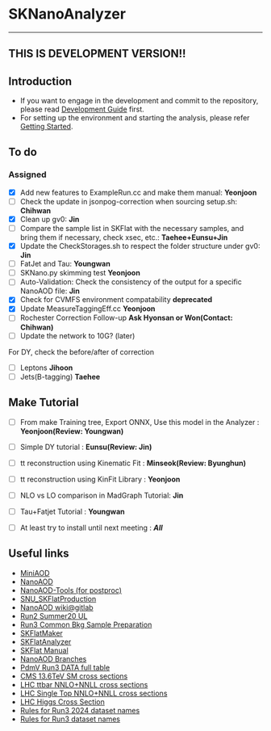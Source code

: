 # SKNanoAnalyzer
---

## THIS IS DEVELOPMENT VERSION!!

## Introduction
- If you want to engage in the development and commit to the repository, please read [Development Guide](docs/DevelopmentGuide.md) first.
- For setting up the environment and starting the analysis, please refer [Getting Started](docs/GettingStarted.md).

## To do
### Assigned
- [x] Add new features to ExampleRun.cc and make them manual: **Yeonjoon**
- [ ] Check the update in jsonpog-correction when sourcing setup.sh: **Chihwan**
- [x] Clean up gv0: **Jin**
- [ ] Compare the sample list in SKFlat with the necessary samples, and bring them if necessary, check xsec, etc.: **Taehee+Eunsu+Jin**
- [x] Update the CheckStorages.sh to respect the folder structure under gv0: **Jin**
- [ ] FatJet and Tau: **Youngwan**
- [ ] SKNano.py skimming test **Yeonjoon**
- [ ] Auto-Validation: Check the consistency of the output for a specific NanoAOD file: **Jin**
- [x] Check for CVMFS environment compatability **deprecated**
- [x] Update MeasureTaggingEff.cc **Yeonjoon**
- [ ] Rochester Correction Follow-up **Ask Hyonsan or Won(Contact: Chihwan)**
- [ ] Update the network to 10G? (later)

For DY, check the before/after of correction
- [ ] Leptons **Jihoon**
- [ ] Jets(B-tagging) **Taehee**

## Make Tutorial
- [ ] From make Training tree, Export ONNX, Use this model in the Analyzer : **Yeonjoon(Review: Youngwan)**
- [ ] Simple DY tutorial : **Eunsu(Review: Jin)**
- [ ] tt reconstruction using Kinematic Fit : **Minseok(Review: Byunghun)**
- [ ] tt reconstruction using KinFit Library : **Yeonjoon**
- [ ] NLO vs LO comparison in MadGraph Tutorial: **Jin**
- [ ] Tau+Fatjet Tutorial : **Youngwan**

- [ ] At least try to install until next meeting : ***All***


## Useful links
- [MiniAOD](https://twiki.cern.ch/twiki/bin/view/CMSPublic/WorkBookMiniAOD)
- [NanoAOD](https://twiki.cern.ch/twiki/bin/view/CMSPublic/WorkBookNanoAOD)
- [NanoAOD-Tools (for postproc)](https://github.com/cms-sw/cmssw/tree/master/PhysicsTools/NanoAODTools)
- [SNU_SKFlatProduction](https://docs.google.com/spreadsheets/d/12SfHxUR_1_-13Tzt6mI0slnenQeeCT40zDdggx_KPR8/edit?pli=1#gid=1739893496)
- [NanoAOD wiki@gitlab](https://gitlab.cern.ch/cms-nanoAOD/nanoaod-doc/-/wikis/home)
- [Run2 Summer20 UL](https://docs.google.com/spreadsheets/d/1ABl2p2uwr2EfEbolBEVNcKb_fIXigYY9sqCRT8XIi1Q/edit#gid=1318927481)
- [Run3 Common Bkg Sample Preparation](https://docs.google.com/spreadsheets/d/1xEbHtxzJVaWJpxDrJ7tSpxcVQMRIFbZeoeO7davNFMA/edit#gid=1396344675)
- [SKFlatMaker](https://github.com/CMSSNU/SKFlatMaker)
- [SKFlatAnalyzer](https://github.com/CMSSNU/SKFlatAnalyzer)
- [SKFlat Manual](https://jskim.web.cern.ch/jskim/SKFlat/Manual/Manual_SKFlat.pdf)
- [NanoAOD Branches](https://cms-nanoaod-integration.web.cern.ch/autoDoc/)
- [PdmV Run3 DATA full table](https://pdmv-pages.web.cern.ch/run_3_data/full_table.html)
- [CMS 13.6TeV SM cross sections](https://twiki.cern.ch/twiki/bin/viewauth/CMS/MATRIXCrossSectionsat13p6TeV)
- [LHC ttbar NNLO+NNLL cross sections](https://twiki.cern.ch/twiki/bin/view/LHCPhysics/TtbarNNLO)
- [LHC Single Top NNLO+NNLL cross sections](https://twiki.cern.ch/twiki/bin/view/LHCPhysics/SingleTopRefXsec)
- [LHC Higgs Cross Section](https://twiki.cern.ch/twiki/bin/view/LHCPhysics/HiggsXSBR)
- [Rules for Run3 2024 dataset names](https://cms-pdmv.gitbook.io/project/mccontact/rules-for-run3-2024-dataset-names)
- [Rules for Run3 dataset names](https://cms-pdmv.gitbook.io/project/mccontact/rules-for-run3-dataset-names)

